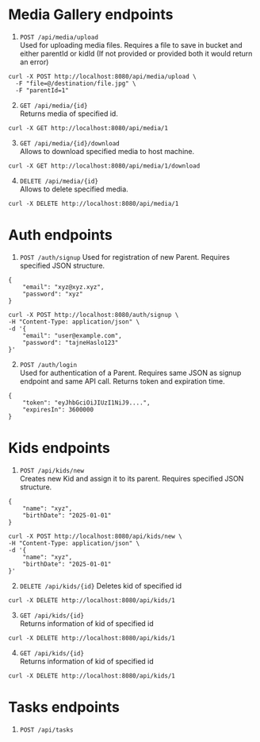 # Media Gallery endpoints
1. `POST /api/media/upload`  
Used for uploading media files. Requires a file to save in bucket and either parentId or kidId (If not provided or provided both it would return an error)  
```
curl -X POST http://localhost:8080/api/media/upload \
  -F "file=@/destination/file.jpg" \
  -F "parentId=1"
```
2. `GET /api/media/{id}`  
Returns media of specified id.
```
curl -X GET http://localhost:8080/api/media/1
```
3. `GET /api/media/{id}/download`  
Allows to download specified media to host machine.
```
curl -X GET http://localhost:8080/api/media/1/download
```
4. `DELETE /api/media/{id}`  
Allows to delete specified media.
```
curl -X DELETE http://localhost:8080/api/media/1
```

# Auth endpoints
1. `POST /auth/signup`
Used for registration of new Parent. Requires specified JSON structure.
```
{
    "email": "xyz@xyz.xyz",
    "password": "xyz"
}
```
```
curl -X POST http://localhost:8080/auth/signup \
-H "Content-Type: application/json" \
-d '{
    "email": "user@example.com",
    "password": "tajneHaslo123"
}'
```
2. `POST /auth/login`  
Used for authentication of a Parent. Requires same JSON as signup endpoint and same API call. Returns token and expiration time.
```
{
    "token": "eyJhbGciOiJIUzI1NiJ9....",
    "expiresIn": 3600000
}
```

# Kids endpoints
1. `POST /api/kids/new`  
Creates new Kid and assign it to its parent. Requires specified JSON structure.
```
{
    "name": "xyz",
    "birthDate": "2025-01-01"
}
```
```
curl -X POST http://localhost:8080/api/kids/new \
-H "Content-Type: application/json" \
-d '{
    "name": "xyz",
    "birthDate": "2025-01-01"
}'
```
2. `DELETE /api/kids/{id}`
Deletes kid of specified id
```
curl -X DELETE http://localhost:8080/api/kids/1
```
3. `GET /api/kids/{id}`  
Returns information of kid of specified id
```
curl -X DELETE http://localhost:8080/api/kids/1
```
4. `GET /api/kids/{id}`  
   Returns information of kid of specified id
```
curl -X DELETE http://localhost:8080/api/kids/1
```

# Tasks endpoints
1. `POST /api/tasks`